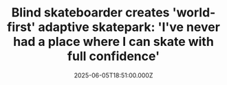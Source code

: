 ---
title: "Blind skateboarder creates 'world-first' adaptive skatepark: 'I've never had a place where I can skate with full confidence'"
date: 2025-06-05T18:51:00.000Z
category: Human Kindness
externalLink: "https://www.goodgoodgood.co/articles/adaptive-skatepark-dan-mancina"
image: ""
excerpt: "Dan Mancina has been working on his passion project, ‘The Ranch,” for over seven years. It’s finally a reality.…"
---